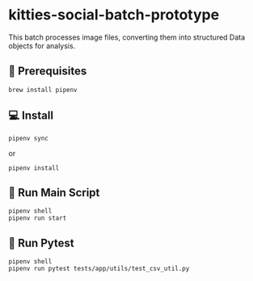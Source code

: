 # kitties-social-batch-prototype
This batch processes image files, converting them into structured Data objects for analysis.  

## 📝 Prerequisites
```
brew install pipenv
```
## 💻 Install
```
pipenv sync
```
or
```
pipenv install
```

## 🚀 Run Main Script
```
pipenv shell
pipenv run start
```

## 🚀 Run Pytest
```
pipenv shell
pipenv run pytest tests/app/utils/test_csv_util.py
```




